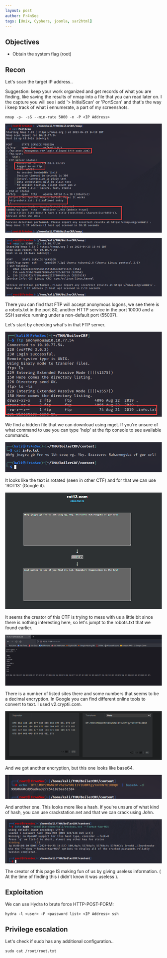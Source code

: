 ```yaml
---
layout: post
author: Fr4nSec
tags: [Unix, Cyphers, joomla, sar2html]
---
```


## Objectives

- Obtain the system flag (root)

## Recon

Let's scan the target IP address.. 

Suggestion: keep your work organized and get records of what you are finding, like saving the results of nmap into a file that you can read later on. I the capture you will see i add '> InitialScan' or 'PortScan' and that's the way i keep track of what i ennumerate, a part of my screenshots.

```
nmap -p- -sS --min-rate 5000 -n -P <IP Address>
```

![screenshot1](/images/Boiler/1.png)

![screenshot1](/images/Boiler/2.png)

There you can find that FTP will accept anonymous logons, we see there is a robots.txt in the port 80, another HTTP service in the port 10000 and a SSH service running under a non-default port (55007).

Let's start by checking what's in that FTP server.

![screenshot1](/images/Boiler/3.png)

We find a hidden file that we can download using mget. If you're unsure of what command to use you can type 'help' at the ftp console to see available commands.

![screenshot1](/images/Boiler/4.png)

It looks like the text is rotated (seen in other CTF) and for that we can use 'ROT13' (Google it).

![screenshot1](/images/Boiler/5.png)

It seems the creator of this CTF is trying to mess with us a little bit since there is nothing interesting here, so let's jumpt to the robots.txt that we found earlier.

![screenshot1](/images/Boiler/6.png)

There is a number of listed sites there and some numbers that seems to be a decimal encryption. In Google you can find different online tools to convert to text. I used v2.cryptii.com.

![screenshot1](/images/Boiler/7.png)

And we got another encryption, but this one looks like base64.

![screenshot1](/images/Boiler/8.png)

And another one. This looks more like a hash. If you're unsure of what kind of hash, you can use crackstation.net and that we can crack using John.

![screenshot1](/images/Boiler/9.png)

The creator of this page IS making fun of us by giving useless information. ( At the time of finding this i didn't know it was useless ).



## Exploitation

We can use Hydra to brute force HTTP-POST-FORM:


```
hydra -l <user> -P <password list> <IP Address> ssh
```



## Privilege escalation

Let's check if sudo has any additional configuration..

```
sudo cat /root/root.txt
```
